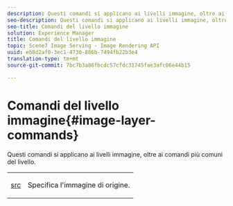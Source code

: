 ```yaml
---
description: Questi comandi si applicano ai livelli immagine, oltre ai comandi più comuni del livello.
seo-description: Questi comandi si applicano ai livelli immagine, oltre ai comandi più comuni del livello.
seo-title: Comandi del livello immagine
solution: Experience Manager
title: Comandi del livello immagine
topic: Scene7 Image Serving - Image Rendering API
uuid: eb8d2af0-3ec1-4730-886b-7494fb22b3e4
translation-type: tm+mt
source-git-commit: 7bc7b3a86fbcdc57cfdc31745fae3afc06e44b15

---
```



# Comandi del livello immagine{#image-layer-commands}

Questi comandi si applicano ai livelli immagine, oltre ai comandi più comuni del livello.

<table id="simpletable_F6799DA025A64970B95085FB9910E1EF"> 
 <tr class="strow"> 
  <td class="stentry"> <p><a href="../../../../../../is-api/http-ref/image-serving-api-ref/c-http-protocol-reference/c-command-reference/r-src.md#reference-f6506637778c4c69bf106a7924a91ab1" type="reference" format="dita" scope="local"> src</a> </p> </td> 
  <td class="stentry"> <p>Specifica l'immagine di origine. </p></td> 
 </tr> 
</table>

